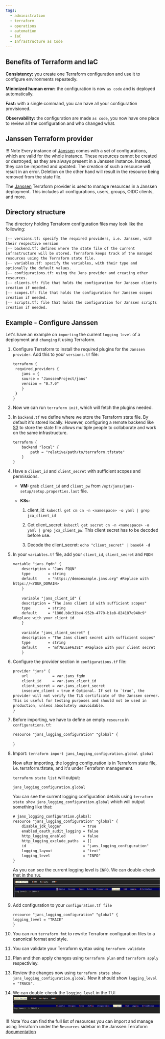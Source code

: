 ```yaml
---
tags:
  - administration
  - terraform
  - operations
  - automation
  - IaC
  - Infrastructure as Code
---
```


## Benefits of Terraform and IaC

**Consistency:** you create one Terraform configuration and use it to configure environments repeatedly.

**Minimized human error:** the configuration is now `as code` and is deployed automatically.

**Fast:** with a single command, you can have all your configuration provisioned.

**Observability:** the configuration are made `as code`, you now have one place to review all the configuration and who changed what.


## Janssen Terraform provider

!!! Note
    Every instance of [Janssen](https://registry.terraform.io/providers/JanssenProject/jans/latest/docs#instance-configuration) comes with a set of configurations, which are valid for the whole instance. These resources cannot be created or destroyed, as they are always present in a Janssen instance. Instead, they can be imported and updated. The creation of such a resource will result in an error. Deletion on the other hand will result in the resource being removed from the state file.

The [Janssen](https://registry.terraform.io/providers/JanssenProject/jans/latest/docs) Terraform provider is used to manage resources in a Janssen deployment. This includes all configurations, users, groups, OIDC clients, and more.

## Directory structure

The directory holding Terraform configuration files may look like the following:

```
|-- versions.tf: specify the required providers, i.e. Janssen, with their respective version 
|-- backend.tf: defines where the state file of the current infrastructure will be stored. Terraform keeps track of the managed resources using the Terraform state file.
|-- variables.tf: specify the variables, with their type and optionally the default values.
|-- configurations.tf: using the Jans provider and creating other resources.
|-- clients.tf: file that holds the configuration for Janssen clients creation if needed.
|-- scopes.tf: file that holds the configuration for Janssen scopes creation if needed.
|-- scripts.tf: file that holds the configuration for Janssen scripts creation if needed.

```

## Example - Configure Janssen

Let's have an example on `importing` the current `logging level` of a deployment and `changing` it using Terraform.

1. Configure Terraform to install the required plugins for the `Janssen provider`. Add this to your `versions.tf` file:

    ```
    terraform {
     required_providers {
        jans = {
        source = "JanssenProject/jans"
        version = "0.7.0"
        }
     }
    }
    ```

2.  Now we can run `terraform init`, which will fetch the plugins needed.

3.  In `backend.tf` we define where we store the Terraform state file. By default it's stored locally. However, configuring a remote backend like [S3](https://developer.hashicorp.com/terraform/language/settings/backends/s3) to store the state file allows multiple people to collaborate and work on the same infrastructure.

    ```
    terraform {
        backend "local" {
            path = "relative/path/to/terraform.tfstate"
        }
    }
    ```


4.  Have a `client_id` and `client_secret` with sufficient scopes and permissions.

    - **VM:** grab `client_id` and `client_pw` from `/opt/jans/jans-setup/setup.properties.last` file.

    - **K8s:** 
        1. client_id: `kubectl get cm cn -n <namespace> -o yaml | grep jca_client_id` 

        2. Get client_secret: `kubectl get secret cn -n <namespace> -o yaml | grep jca_client_pw`. This client secret has to be decoded before use.

        3. Decode the client_secret: `echo "client_secret" | base64 -d`

5.  In your `variables.tf` file, add your `client_id`, `client_secret` and `FQDN`
    ```
    variable "jans_fqdn" {
        description = "Jans FQQN"
        type        = string
        default     = "https://demoexample.jans.org" #Replace with https://<YOUR_DOMAIN>
        }  
        
        variable "jans_client_id" {
        description = "The Jans client id with sufficient scopes"
        type        = string
        default     = "1800.b8c31be4-952b-4770-b1e8-824187e940c9" #Replace with your client id 
        }

        variable "jans_client_secret" {
        description = "The Jans client secret with sufficient scopes"
        type        = string
        default     = "mf7ELLeF6JSI" #Replace with your client secret 
        }
    ```

6.  Configure the provider section in `configurations.tf` file:

    ```
    provider "jans" {
        url           = var.jans_fqdn
        client_id     = var.jans_client_id
        client_secret = var.jans_client_secret
        insecure_client = true # Optional. If set to `true`, the provider will not verify the TLS certificate of the Janssen server. This is useful for testing purposes and should not be used in production, unless absolutely unavoidable.
    }
    ```

7.  Before importing, we have to define an empty `resource` in `configurations.tf`:

    ```
    resource "jans_logging_configuration" "global" {

    }
    ```

8. Import:
   `terraform import jans_logging_configuration.global global`

    Now after importing, the logging configuration is in Terraform state file, i.e. terraform.tfstate, and it's under Terraform management.

    `terraform state list` will output:
    ```
    jans_logging_configuration.global
    ```


    You can see the current logging configuration details using `terraform state show jans_logging_configuration.global` which will output something like that: 
    ```
    # jans_logging_configuration.global:
    resource "jans_logging_configuration" "global" {
        disable_jdk_logger          = true
        enabled_oauth_audit_logging = false
        http_logging_enabled        = false
        http_logging_exclude_paths  = []
        id                          = "jans_logging_configuration"
        logging_layout              = "text"
        logging_level               = "INFO"
    }
    ```

    As you can see the current logging level is `INFO`. We can double-check that in the `TUI`
    ![svg](../../assets/imported-logging-info.png)

9.  Add configuration to your `configuration.tf file`
    ```
    resource "jans_logging_configuration" "global" {
    logging_level = "TRACE"
    }
    ```

10. You can run `terraform fmt` to rewrite Terraform configuration files to a canonical format and style.

11.  You can validate your Terraform syntax using `terraform validate`

12.  Plan and then apply changes using `terraform plan` and `terraform apply` respectivley.

13.  Review the changes now using `terraform state show jans_logging_configuration.global`. 
    Now it should show `logging_level               = "TRACE"`.


14.  We can double-check the `logging level` in the TUI 
     ![svg](../../assets/changed-logging-info.png)    

!!! Note
    You can find the full list of resources you can import and manage using Terraform under the `Resources` sidebar in the Janssen Terraform [documentation](https://registry.terraform.io/providers/JanssenProject/jans/latest/docs)

